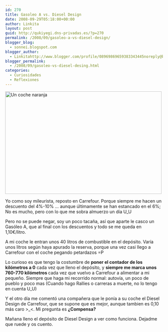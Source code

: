 ```yaml
---
id: 270
title: Gasoleo A vs. Diesel Design
date: 2008-09-29T05:18:00+00:00
author: Linkita
layout: post
guid: http://qukiyegi.dns-privadas.es/?p=270
permalink: /2008/09/gasoleo-a-vs-diesel-design/
blogger_blog:
  - sonnei.blogspot.com
blogger_author:
  - Linkitahttp://www.blogger.com/profile/08969869659383343445noreply@blogger.com
blogger_permalink:
  - /2008/09/gasoleo-vs-diesel-desing.html
categories:
  - Curiosidades
  - Reflexiones
---
```

[<img src="http://farm2.static.flickr.com/1120/1127120897_e39605e0b6.jpg" alt="Un coche naranja" width="500" height="327" />](http://www.flickr.com/photos/linkita/1127120897/ "Un coche naranja by Linkita, on Flickr")

Yo como soy mileurista, reposto en Carrefour. Porque siempre me hacen un descuento del 4%-10% &#8230; aunque últimamente se han estancado en el 6%; No es mucho, pero con lo que me sobra almuerzo un día U_U

Pero no se puede negar, soy un poco tacaña, así que aparte le casco un Gasóleo A, que al final con los descuentos y todo se me queda en 1,10€/litro.

A mi coche le entran unos 40 litros de combustible en el depósito. Varía unos litros según haya apurado la reserva, porque una vez casi llego a Carrefour con el coche pegando petardazos =P

Lo curioso es que tengo la costumbre de <span style="font-weight: bold;">poner el contador de los kilómetros a 0</span> cada vez que lleno el depósito, y <span style="font-weight: bold;">siempre me marca unos 760-770 kilómetros </span>cada vez que vuelvo a Carrefour a alimentar a mi pequeño. Siempre que haga mi recorrido normal: autovía, un poco de pueblo y poco mas (Cuando hago Rallies o carreras a muerte, no lo tengo en cuenta U_U)

Y el otro día me comentó una compañera que le ponía a su coche el Diesel Design de Carrefour, que se supone que es mejor, aunque tambien es 0,10 más caro >_<. Mi pregunta es <span style="font-weight: bold;">¿Compensa?</span>

Mañana lleno el depósito de Diesel Design a ver como funciona. Dejadme que ruede y os cuento.